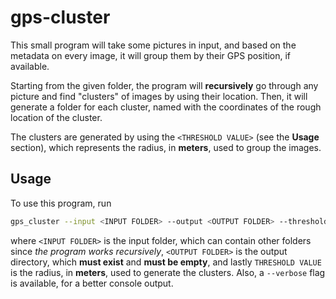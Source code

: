 # gps-cluster

This small program will take some pictures in input, and based on the metadata on every image, it will group them
by their GPS position, if available.

Starting from the given folder, the program will **recursively** go through any picture and find "clusters"
of images by using their location. Then, it will generate a folder for each cluster, named with the coordinates
of the rough location of the cluster.

The clusters are generated by using the `<THRESHOLD VALUE>` (see the **Usage** section), which represents the radius,
in **meters**, used to group the images.

## Usage

To use this program, run

```sh
gps_cluster --input <INPUT FOLDER> --output <OUTPUT FOLDER> --threshold <THRESHOLD VALUE>
```

where `<INPUT FOLDER>` is the input folder, which can contain other folders since *the program works
recursively*, `<OUTPUT FOLDER>` is the output directory, which **must exist** and **must be empty**, and lastly
`THRESHOLD VALUE` is the radius, in **meters**, used to generate the clusters.
Also, a `--verbose` flag is available, for a better console output.

